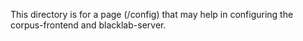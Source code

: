 This directory is for a page (/config) that may help in configuring the corpus-frontend and blacklab-server.
